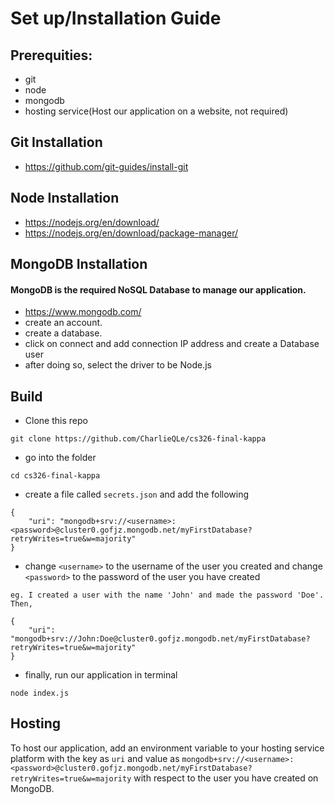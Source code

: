 # Set up/Installation Guide

## Prerequities: 
- git
- node
- mongodb
- hosting service(Host our application on a website, not required)


## Git Installation
- https://github.com/git-guides/install-git

## Node Installation
- https://nodejs.org/en/download/
- https://nodejs.org/en/download/package-manager/

## MongoDB Installation
#### MongoDB is the required NoSQL Database to manage our application. 
- https://www.mongodb.com/
- create an account.
- create a database. 
- click on connect and add connection IP address and create a Database user
- after doing so, select the driver to be Node.js




## Build
- Clone this repo 
```
git clone https://github.com/CharlieQLe/cs326-final-kappa
```

- go into the folder 
```
cd cs326-final-kappa
```

- create a file called `secrets.json` and add the following
```
{
    "uri": "mongodb+srv://<username>:<password>@cluster0.gofjz.mongodb.net/myFirstDatabase?retryWrites=true&w=majority"
}
```

- change `<username>` to the username of the user you created and change `<password>` to the password of the user you have created 
```
eg. I created a user with the name 'John' and made the password 'Doe'. Then, 

{
    "uri": "mongodb+srv://John:Doe@cluster0.gofjz.mongodb.net/myFirstDatabase?retryWrites=true&w=majority"
}
```

- finally, run our application in terminal
```
node index.js
```

## Hosting
To host our application, add an environment variable to your hosting service platform
with the key as `uri` and value as `mongodb+srv://<username>:<password>@cluster0.gofjz.mongodb.net/myFirstDatabase?retryWrites=true&w=majority` with respect to the user you have created on MongoDB. 
